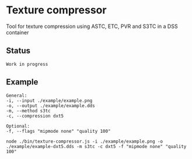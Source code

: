 # Texture compressor

Tool for texture compression using ASTC, ETC, PVR and S3TC in a DSS container

## Status

	Work in progress

## Example

	General:
	-i, --input ./example/example.png
	-o, --output ./example/example.dds
	-m, --method s3tc
	-c, --compression dxt5

	Optional:
	-f, --flags "mipmode none" "quality 100"

    node ./bin/texture-compressor.js -i ./example/example.png -o ./example/example-dxt5.dds -m s3tc -c dxt5 -f "mipmode none" "quality 100"

